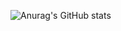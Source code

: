 ![Anurag's GitHub stats](https://github-readme-stats.vercel.app/api?username=Zemux1613&show_icons=true&theme=dark&count_private=true)
